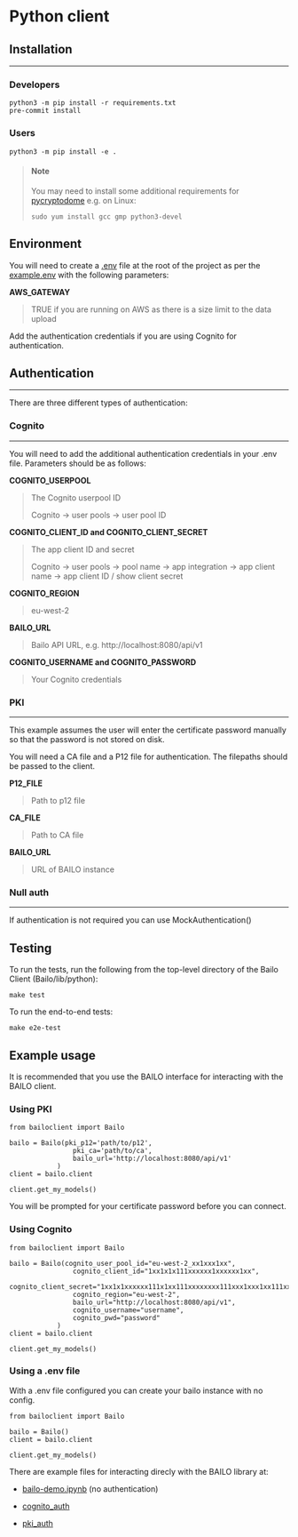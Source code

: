 # Python client

## Installation

---

### Developers

```
python3 -m pip install -r requirements.txt
pre-commit install
```

### Users

```
python3 -m pip install -e .
```

> #### Note
>
> You may need to install some additional requirements for
> [pycryptodome](https://pycryptodome.readthedocs.io/en/latest/src/installation.html) e.g. on Linux:
>
> ```
> sudo yum install gcc gmp python3-devel
> ```

## Environment

You will need to create a [.env](https://pypi.org/project/python-dotenv/#getting-started) file at the root of the
project as per the [example.env](./examples/resources/example.env) with the following parameters:

**AWS_GATEWAY**

> TRUE if you are running on AWS as there is a size limit to the data upload

Add the authentication credentials if you are using Cognito for authentication.

## Authentication

---

There are three different types of authentication:

### Cognito

---

You will need to add the additional authentication credentials in your .env file. Parameters should be as follows:

**COGNITO_USERPOOL**

> The Cognito userpool ID
>
> Cognito -> user pools -> user pool ID

**COGNITO_CLIENT_ID and COGNITO_CLIENT_SECRET**

> The app client ID and secret
>
> Cognito -> user pools -> pool name -> app integration -> app client name -> app client ID / show client secret

**COGNITO_REGION**

> eu-west-2

**BAILO_URL**

> Bailo API URL, e.g. http://localhost:8080/api/v1

**COGNITO_USERNAME and COGNITO_PASSWORD**

> Your Cognito credentials

### PKI

---

This example assumes the user will enter the certificate password manually so that the password is not stored on disk.

You will need a CA file and a P12 file for authentication. The filepaths should be passed to the client.

**P12_FILE**

> Path to p12 file

**CA_FILE**

> Path to CA file

**BAILO_URL**

> URL of BAILO instance

### Null auth

---

If authentication is not required you can use MockAuthentication()

## Testing

To run the tests, run the following from the top-level directory of the Bailo Client (Bailo/lib/python):

```
make test
```

To run the end-to-end tests:

```
make e2e-test
```

## Example usage

It is recommended that you use the BAILO interface for interacting with the BAILO client.

### Using PKI

```
from bailoclient import Bailo

bailo = Bailo(pki_p12='path/to/p12',
                pki_ca='path/to/ca',
                bailo_url='http://localhost:8080/api/v1'
            )
client = bailo.client

client.get_my_models()
```

You will be prompted for your certificate password before you can connect.

### Using Cognito

```
from bailoclient import Bailo

bailo = Bailo(cognito_user_pool_id="eu-west-2_xx1xxx1xx",
                cognito_client_id="1xx1x1x111xxxxxx1xxxxxx1xx",
                cognito_client_secret="1xx1x1xxxxxx111x1xx111xxxxxxxx111xxx1xxx1xx111xx11x",
                cognito_region="eu-west-2",
                bailo_url="http://localhost:8080/api/v1",
                cognito_username="username",
                cognito_pwd="password"
            )
client = bailo.client

client.get_my_models()

```

### Using a .env file

With a .env file configured you can create your bailo instance with no config.

```
from bailoclient import Bailo

bailo = Bailo()
client = bailo.client

client.get_my_models()

```

There are example files for interacting direcly with the BAILO library at:

- [bailo-demo.ipynb](./examples/bailo-demo.ipynb) (no authentication)

- [cognito_auth](./examples/cognito_client.py)

- [pki_auth](./examples/pki_client.py)
